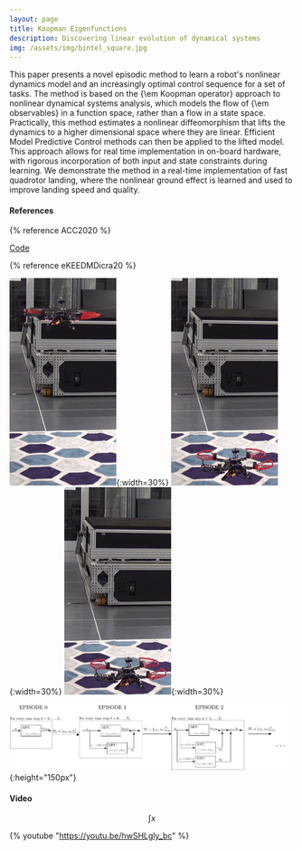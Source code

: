 ```yaml
---
layout: page
title: Koopman Eigenfunctions
description: Discovering linear evolution of dynamical systems
img: /assets/img/bintel_square.jpg
---
```


This paper presents a novel episodic method to learn a robot's nonlinear dynamics model and an increasingly optimal control sequence for a set of tasks.  The method is based on the {\em Koopman operator} approach to nonlinear dynamical systems analysis, which models the flow of {\em observables} in a function space, rather than a flow in a state space.  Practically, this method estimates a nonlinear diffeomorphism that lifts the dynamics to a higher dimensional space where they are linear.  Efficient Model Predictive Control methods can then be applied to the lifted model.  This approach allows for real time implementation in on-board hardware, with rigorous incorporation of both input and state constraints during learning. We demonstrate the method in a real-time implementation of fast quadrotor landing, where the nonlinear ground effect is learned and used to improve landing speed and quality.     

#### References
{% reference ACC2020   %} 

[Code](https://github.com/Cafolkes/keedmd)

{% reference eKEEDMDicra20   %} 


![d](/assets/img/landing_1.png){:width=30%} ![d](/assets/img/landing_3.png){:width=30%} ![d](/assets/img/landing_3.png){:width=30%}

![d](/assets/img/eKEEDMD.png){:height="150px"}

#### Video

$$ \int x $$

{% youtube "https://youtu.be/hwSHLgly_bc" %}